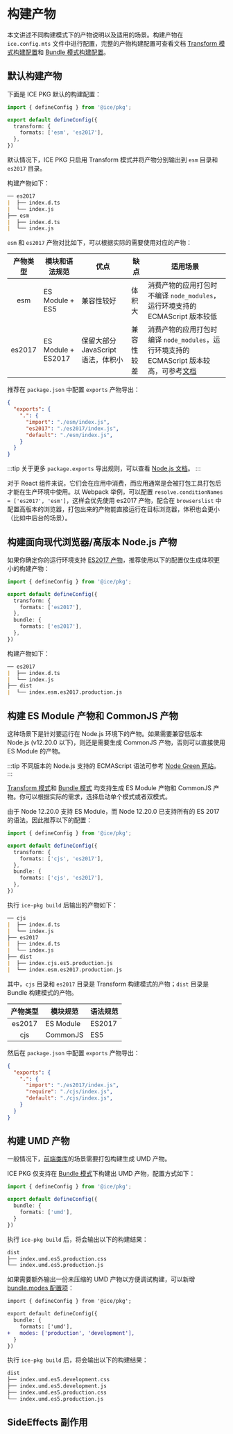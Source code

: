 # 构建产物

本文讲述不同构建模式下的产物说明以及适用的场景。构建产物在 `ice.config.mts` 文件中进行配置，完整的产物构建配置可查看文档 [Transform 模式构建配置](../reference/config#transform)和 [Bundle 模式构建配置](../reference/config#bundle)。

## 默认构建产物

下面是 ICE PKG 默认的构建配置：

```ts title="ice.config.mts"
import { defineConfig } from '@ice/pkg';

export default defineConfig({
  transform: {
    formats: ['esm', 'es2017'],
  },
})
```

默认情况下，ICE PKG 只启用 Transform 模式并将产物分别输出到 `esm` 目录和 `es2017` 目录。

构建产物如下：
```md
── es2017
|  ├── index.d.ts
|  └── index.js
├── esm
|  ├── index.d.ts
|  └── index.js
```

`esm` 和 `es2017` 产物对比如下，可以根据实际的需要使用对应的产物：

| 产物类型 | 模块和语法规范 | 优点 | 缺点 | 适用场景 |
| :-------: | ---- | ---- | ---- | --------- |
|   esm    | ES Module + ES5 | 兼容性较好 | 体积大 | 消费产物的应用打包时不编译 `node_modules`，运行环境支持的 ECMAScript 版本较低 |
| es2017 | ES Module + ES2017 | 保留大部分 JavaScript 语法，体积小 | 兼容性较差 | 消费产物的应用打包时编译 `node_modules`，运行环境支持的 ECMAScript 版本较高，可参考[文档](./abilities#es2017-产物) |

推荐在 `package.json` 中配置 `exports` 产物导出：

```json
{
  "exports": {
    ".": {
      "import": "./esm/index.js",
      "es2017": "./es2017/index.js",
      "default": "./esm/index.js",
    }
  }
}
```

:::tip
关于更多 `package.exports` 导出规则，可以查看 [Node.js 文档](https://nodejs.org/dist/latest-v18.x/docs/api/packages.html#package-entry-points)。
:::

对于 React 组件来说，它们会在应用中消费，而应用通常是会被打包工具打包后才能在生产环境中使用。以 Webpack 举例，可以配置 `resolve.conditionNames = ['es2017', 'esm']`，这样会优先使用 es2017 产物，配合在 `browserslist` 中配置高版本的浏览器，打包出来的产物能直接运行在目标浏览器，体积也会更小（比如中后台的场景）。

## 构建面向现代浏览器/高版本 Node.js 产物

如果你确定你的运行环境支持 [ES2017 产物](./abilities#es2017-产物)，推荐使用以下的配置仅生成体积更小的构建产物：

```ts title="ice.config.mts"
import { defineConfig } from '@ice/pkg';

export default defineConfig({
  transform: {
    formats: ['es2017'],
  },
  bundle: {
    formats: ['es2017'],
  },
})
```

构建产物如下：

```md
── es2017
|  ├── index.d.ts
|  └── index.js
├── dist
|  └── index.esm.es2017.production.js
```

## 构建 ES Module 产物和 CommonJS 产物

这种场景下是针对要运行在 Node.js 环境下的产物。如果需要兼容低版本 Node.js (v12.20.0 以下)，则还是需要生成 CommonJS 产物，否则可以直接使用 ES Module 的产物。

:::tip
不同版本的 Node.js 支持的 ECMAScript 语法可参考 [Node Green 网站](https://node.green/)。
:::

[Transform 模式](./abilities#transform-模式)和 [Bundle 模式](./abilities#bundle-模式) 均支持生成 ES Module 产物和 CommonJS 产物。你可以根据实际的需求，选择启动单个模式或者双模式。

由于 Node 12.20.0 支持 ES Module，而 Node 12.20.0 已支持所有的 ES 2017 的语法。因此推荐以下的配置：

```ts title="ice.config.mts"
import { defineConfig } from '@ice/pkg';

export default defineConfig({
  transform: {
    formats: ['cjs', 'es2017'],
  },
  bundle: {
    formats: ['cjs', 'es2017'],
  },
})
```

执行 `ice-pkg build` 后输出的产物如下：

```md
── cjs
|  ├── index.d.ts
|  └── index.js
├── es2017
|  ├── index.d.ts
|  └── index.js
├── dist
|  ├── index.cjs.es5.production.js
|  └── index.esm.es2017.production.js
```

其中，`cjs` 目录和 `es2017` 目录是 Transform 构建模式的产物；`dist` 目录是 Bundle 构建模式的产物。

| 产物类型 | 模块规范 | 语法规范 |
| :-------: | ---- | ---- |
|   es2017    | ES Module  | ES2017 |
| cjs | CommonJS | ES5 |

然后在 `package.json` 中配置 `exports` 产物导出：

```json
{
  "exports": {
    ".": {
      "import": "./es2017/index.js",
      "require": "./cjs/index.js",
      "default": "./cjs/index.js",
    }
  }
}
```

## 构建 UMD 产物

一般情况下，[前端类库](./scenarios#前端类库)的场景需要打包构建生成 UMD 产物。

ICE PKG 仅支持在 [Bundle 模式](./abilities#bundle-模式)下构建出 UMD 产物，配置方式如下：

```ts title="ice.config.mts"
import { defineConfig } from '@ice/pkg';

export default defineConfig({
  bundle: {
    formats: ['umd'],
  }
})
```

执行 `ice-pkg build` 后，将会输出以下的构建结果：

```md
dist
├── index.umd.es5.production.css
└── index.umd.es5.production.js
```

如果需要额外输出一份未压缩的 UMD 产物以方便调试构建，可以新增 [bundle.modes 配置项](config#modes)：

```diff title="ice.config.mts"
import { defineConfig } from '@ice/pkg';

export default defineConfig({
  bundle: {
    formats: ['umd'],
+   modes: ['production', 'development'],
  }
})
```

执行 `ice-pkg build` 后，将会输出以下的构建结果：

```md
dist
├── index.umd.es5.development.css
├── index.umd.es5.development.js
├── index.umd.es5.production.css
└── index.umd.es5.production.js
```

## SideEffects 副作用
